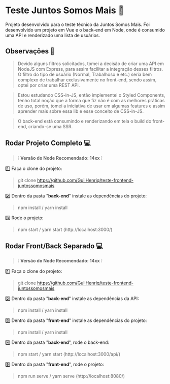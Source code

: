 
# Teste Juntos Somos Mais :rocket:
Projeto desenvolvido para o teste técnico da Juntos Somos Mais. Foi desenvolvido um projeto em Vue e o back-end em Node, onde é consumido uma API e renderizado uma lista de usuários.


## Observações 🤖

> Devido alguns filtros solicitados, tomei a decisão de criar uma API em NodeJS com Express, para assim facilitar a integração desses filtros. O filtro do tipo de usuário (Normal, Trabalhoso e etc.) seria bem complexo de trabalhar exclusivamente no front-end, sendo assim, optei por criar uma REST API.
 
> Estou estudando CSS-in-JS, então implementei o Styled Components, tenho total noção que a forma que fiz não é com as melhores práticas de uso, porém, tomei a iniciativa de usar em algumas features e assim aprender mais sobre essa lib e esse conceito de CSS-in-JS.

> O back-end está consumindo e renderizando em tela o build do front-end, criando-se uma SSR.


## Rodar Projeto Completo :computer:

> :grey_exclamation: **Versão do Node Recomendado: 14xx** :grey_exclamation:
> 
  :one: Faça o clone do projeto:
> git clone https://github.com/GuiiHenriq/teste-frontend-juntossomosmais

 :two: Dentro da pasta "**back-end**" instale as dependências do projeto:
> npm install / yarn install

 :three: Rode o projeto:
> npm start / yarn start (http://localhost:3000/)

## Rodar Front/Back Separado :computer:
> :grey_exclamation: **Versão do Node Recomendado: 14xx** :grey_exclamation:
> 
  :one: Faça o clone do projeto:
> git clone https://github.com/GuiiHenriq/teste-frontend-juntossomosmais

 :two: Dentro da pasta "**back-end**" instale as dependências da API:
> npm install / yarn install

 :three: Dentro da pasta "**front-end**" instale as dependências do projeto:
> npm install / yarn install

 :four: Dentro da pasta "**back-end**", rode o back-end:
> npm start / yarn start (http://localhost:3000/api/)

 :five: Dentro da pasta "**front-end**", rode o projeto:
> npm run serve / yarn serve (http://localhost:8080/)

